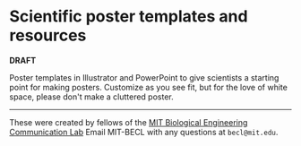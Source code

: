# Scientific poster templates and resources
**DRAFT**

Poster templates in Illustrator and PowerPoint to give scientists a starting point for making posters. Customize as you see fit, but for the love of white space, please don't make a cluttered poster.

---

These were created by fellows of the [MIT Biological Engineering Communication Lab](http://mitcommlab.mit.edu/be/)
Email MIT-BECL with any questions at `becl@mit.edu`.
